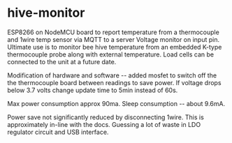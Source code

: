 # hive-monitor

  ESP8266 on NodeMCU board to report temperature from a thermocouple
  and 1wire temp sensor via MQTT to a server
  Voltage monitor on input pin.
  Ultimate use is to monitor bee hive temperature from an embedded K-type
  thermocouple probe along with external temperature.  Load cells can be
  connected to the unit at a future date.

  Modification of hardware and software -- added mosfet to switch off the
  the thermocouple board between readings to save power.  If voltage drops
  below 3.7 volts change update time to 5min instead of 60s.

  Max power consumption approx 90ma.  Sleep consumption -- about 9.6mA.

  Power save not significantly reduced by disconnecting 1wire.  This is
  approximately in-line with the docs.  Guessing a lot of waste in LDO
  regulator circuit and USB interface.
